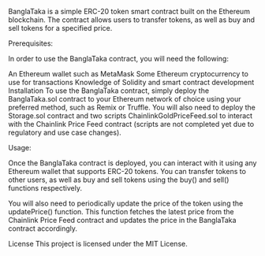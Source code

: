 BanglaTaka is a simple ERC-20 token smart contract built on the Ethereum blockchain. The contract allows users to transfer tokens, as well as buy and sell tokens for a specified price.


Prerequisites:

In order to use the BanglaTaka contract, you will need the following:

An Ethereum wallet such as MetaMask
Some Ethereum cryptocurrency to use for transactions
Knowledge of Solidity and smart contract development
Installation
To use the BanglaTaka contract, simply deploy the BanglaTaka.sol contract to your Ethereum network of choice using your preferred method, such as Remix or Truffle. You will also need to deploy the Storage.sol contract and two scripts ChainlinkGoldPriceFeed.sol to interact with the Chainlink Price Feed contract (scripts are not completed yet due to regulatory and use case changes).

Usage:

Once the BanglaTaka contract is deployed, you can interact with it using any Ethereum wallet that supports ERC-20 tokens. You can transfer tokens to other users, as well as buy and sell tokens using the buy() and sell() functions respectively.

You will also need to periodically update the price of the token using the updatePrice() function. This function fetches the latest price from the Chainlink Price Feed contract and updates the price in the BanglaTaka contract accordingly.


License
This project is licensed under the MIT License.
